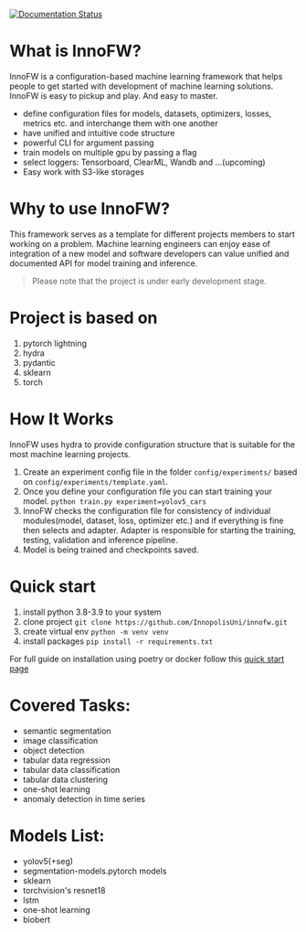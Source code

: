 [![Documentation Status](https://readthedocs.org/projects/innofw/badge/?version=latest)](https://innofw.readthedocs.io/en/latest/?badge=latest)


<!-- some minor change -->

# What is InnoFW?

InnoFW is a configuration-based machine learning framework that helps people to get started with development of machine learning solutions. InnoFW is easy to pickup and play. And easy to master.

- define configuration files for models, datasets, optimizers, losses, metrics etc. and interchange them with one another
- have unified and intuitive code structure
- powerful CLI for argument passing
- train models on multiple gpu by passing a flag
- select loggers: Tensorboard, ClearML, Wandb and ...(upcoming)
- Easy work with S3-like storages


# Why to use InnoFW?

This framework serves as a template for different projects members to start working on a problem. Machine learning engineers can enjoy ease of integration of a new model and software developers can value unified and documented API for model training and inference.


> Please note that the project is under early development stage.


# Project is based on
1. pytorch lightning
2. hydra
3. pydantic
4. sklearn
5. torch


# How It Works
InnoFW uses hydra to provide configuration structure that is suitable for the most machine learning projects.

1. Create an experiment config file in the folder ```config/experiments/``` based on ```config/experiments/template.yaml```.
2. Once you define your configuration file you can start training your model.
    ```python train.py experiment=yolov5_cars```
3. InnoFW checks the configuration file for consistency of individual modules(model, dataset, loss, optimizer etc.) and if everything is fine then selects and adapter. Adapter is responsible for starting the training, testing, validation and inference pipeline.
4. Model is being trained and checkpoints saved.


# Quick start

1. install python 3.8-3.9 to your system
2. clone project
    ```git clone https://github.com/InnopolisUni/innofw.git```
3. create virtual env
    ```python -m venv venv```
4. install packages
    ```pip install -r requirements.txt```


For full guide on installation using poetry or docker follow this [quick start page](https://innofw.readthedocs.io/en/latest/quick-start)



# Covered Tasks:
- semantic segmentation
- image classification
- object detection
- tabular data regression
- tabular data classification
- tabular data clustering
- one-shot learning
- anomaly detection in time series


# Models List:
- yolov5(+seg)
- segmentation-models.pytorch models
- sklearn
- torchvision's resnet18
- lstm
- one-shot learning
- biobert


<!-- inspirations:
1. lightning flash
2. ludwig
3. catalyst -->
